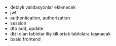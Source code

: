 ﻿- detaylı validasyonlar eklenecek
- jwt
- authentication, authorization
- session
- dto add, update
- dizi olan tablolar ilişikili ortak tablolara taşınacak
- basic frontend